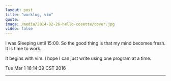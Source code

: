 ```yaml
---
layout: post
title: "worklog, vim"
quote:
image: /media/2014-02-26-hello-cosette/cover.jpg
video: false
---
```


I was Sleeping until 15:00.
So the good thing is that my mind becomes fresh.
It is time to work.

It begins with vim.
I hope I can just write using one program at a time.

Tue Mar  1 16:14:39 CST 2016

---
